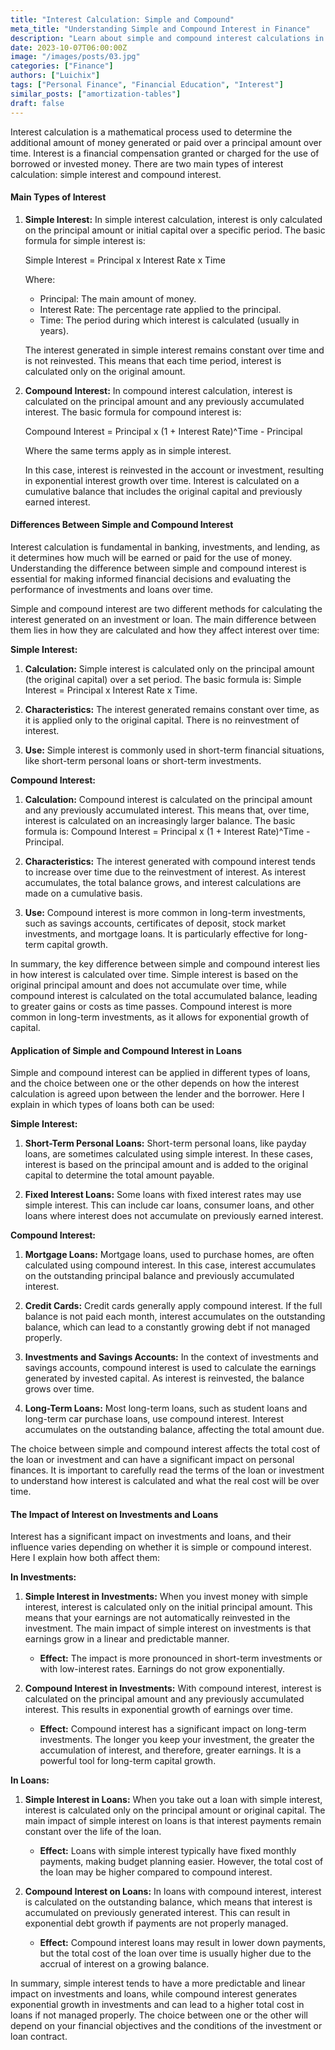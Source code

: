 ```yaml
---
title: "Interest Calculation: Simple and Compound"
meta_title: "Understanding Simple and Compound Interest in Finance"
description: "Learn about simple and compound interest calculations in personal finance. Discover how they work, their differences, and their impact on your investments and loans."
date: 2023-10-07T06:00:00Z
image: "/images/posts/03.jpg"
categories: ["Finance"]
authors: ["Luichix"]
tags: ["Personal Finance", "Financial Education", "Interest"]
similar_posts: ["amortization-tables"]
draft: false
---
```


Interest calculation is a mathematical process used to determine the additional amount of money generated or paid over a principal amount over time. Interest is a financial compensation granted or charged for the use of borrowed or invested money. There are two main types of interest calculation: simple interest and compound interest.

#### Main Types of Interest

1. **Simple Interest:** In simple interest calculation, interest is only calculated on the principal amount or initial capital over a specific period. The basic formula for simple interest is:

   Simple Interest = Principal x Interest Rate x Time

   Where:

   - Principal: The main amount of money.
   - Interest Rate: The percentage rate applied to the principal.
   - Time: The period during which interest is calculated (usually in years).

   The interest generated in simple interest remains constant over time and is not reinvested. This means that each time period, interest is calculated only on the original amount.

2. **Compound Interest:** In compound interest calculation, interest is calculated on the principal amount and any previously accumulated interest. The basic formula for compound interest is:

   Compound Interest = Principal x (1 + Interest Rate)^Time - Principal

   Where the same terms apply as in simple interest.

   In this case, interest is reinvested in the account or investment, resulting in exponential interest growth over time. Interest is calculated on a cumulative balance that includes the original capital and previously earned interest.

#### Differences Between Simple and Compound Interest

Interest calculation is fundamental in banking, investments, and lending, as it determines how much will be earned or paid for the use of money. Understanding the difference between simple and compound interest is essential for making informed financial decisions and evaluating the performance of investments and loans over time.

Simple and compound interest are two different methods for calculating the interest generated on an investment or loan. The main difference between them lies in how they are calculated and how they affect interest over time:

**Simple Interest:**

1. **Calculation:** Simple interest is calculated only on the principal amount (the original capital) over a set period. The basic formula is: Simple Interest = Principal x Interest Rate x Time.

2. **Characteristics:** The interest generated remains constant over time, as it is applied only to the original capital. There is no reinvestment of interest.

3. **Use:** Simple interest is commonly used in short-term financial situations, like short-term personal loans or short-term investments.

**Compound Interest:**

1. **Calculation:** Compound interest is calculated on the principal amount and any previously accumulated interest. This means that, over time, interest is calculated on an increasingly larger balance. The basic formula is: Compound Interest = Principal x (1 + Interest Rate)^Time - Principal.

2. **Characteristics:** The interest generated with compound interest tends to increase over time due to the reinvestment of interest. As interest accumulates, the total balance grows, and interest calculations are made on a cumulative basis.

3. **Use:** Compound interest is more common in long-term investments, such as savings accounts, certificates of deposit, stock market investments, and mortgage loans. It is particularly effective for long-term capital growth.

In summary, the key difference between simple and compound interest lies in how interest is calculated over time. Simple interest is based on the original principal amount and does not accumulate over time, while compound interest is calculated on the total accumulated balance, leading to greater gains or costs as time passes. Compound interest is more common in long-term investments, as it allows for exponential growth of capital.

#### Application of Simple and Compound Interest in Loans

Simple and compound interest can be applied in different types of loans, and the choice between one or the other depends on how the interest calculation is agreed upon between the lender and the borrower. Here I explain in which types of loans both can be used:

**Simple Interest:**

1. **Short-Term Personal Loans:** Short-term personal loans, like payday loans, are sometimes calculated using simple interest. In these cases, interest is based on the principal amount and is added to the original capital to determine the total amount payable.

2. **Fixed Interest Loans:** Some loans with fixed interest rates may use simple interest. This can include car loans, consumer loans, and other loans where interest does not accumulate on previously earned interest.

**Compound Interest:**

1. **Mortgage Loans:** Mortgage loans, used to purchase homes, are often calculated using compound interest. In this case, interest accumulates on the outstanding principal balance and previously accumulated interest.

2. **Credit Cards:** Credit cards generally apply compound interest. If the full balance is not paid each month, interest accumulates on the outstanding balance, which can lead to a constantly growing debt if not managed properly.

3. **Investments and Savings Accounts:** In the context of investments and savings accounts, compound interest is used to calculate the earnings generated by invested capital. As interest is reinvested, the balance grows over time.

4. **Long-Term Loans:** Most long-term loans, such as student loans and long-term car purchase loans, use compound interest. Interest accumulates on the outstanding balance, affecting the total amount due.

The choice between simple and compound interest affects the total cost of the loan or investment and can have a significant impact on personal finances. It is important to carefully read the terms of the loan or investment to understand how interest is calculated and what the real cost will be over time.

#### The Impact of Interest on Investments and Loans

Interest has a significant impact on investments and loans, and their influence varies depending on whether it is simple or compound interest. Here I explain how both affect them:

**In Investments:**

1. **Simple Interest in Investments:** When you invest money with simple interest, interest is calculated only on the initial principal amount. This means that your earnings are not automatically reinvested in the investment. The main impact of simple interest on investments is that earnings grow in a linear and predictable manner.

   - **Effect:** The impact is more pronounced in short-term investments or with low-interest rates. Earnings do not grow exponentially.

2. **Compound Interest in Investments:** With compound interest, interest is calculated on the principal amount and any previously accumulated interest. This results in exponential growth of earnings over time.

   - **Effect:** Compound interest has a significant impact on long-term investments. The longer you keep your investment, the greater the accumulation of interest, and therefore, greater earnings. It is a powerful tool for long-term capital growth.

**In Loans:**

1. **Simple Interest in Loans:** When you take out a loan with simple interest, interest is calculated only on the principal amount or original capital. The main impact of simple interest on loans is that interest payments remain constant over the life of the loan.

   - **Effect:** Loans with simple interest typically have fixed monthly payments, making budget planning easier. However, the total cost of the loan may be higher compared to compound interest.

2. **Compound Interest on Loans:** In loans with compound interest, interest is calculated on the outstanding balance, which means that interest is accumulated on previously generated interest. This can result in exponential debt growth if payments are not properly managed.

    - **Effect:** Compound interest loans may result in lower down payments, but the total cost of the loan over time is usually higher due to the accrual of interest on a growing balance.

In summary, simple interest tends to have a more predictable and linear impact on investments and loans, while compound interest generates exponential growth in investments and can lead to a higher total cost in loans if not managed properly. The choice between one or the other will depend on your financial objectives and the conditions of the investment or loan contract.
